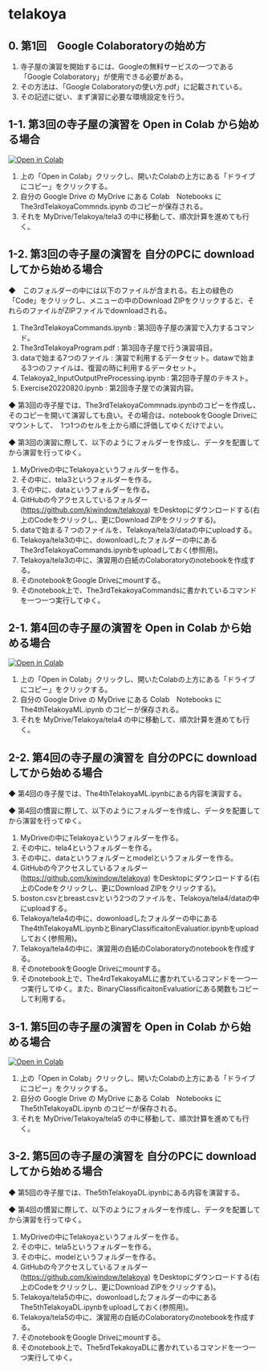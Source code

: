 # telakoya

## 0. 第1回　Google Colaboratoryの始め方
1) 寺子屋の演習を開始するには、Googleの無料サービスの一つである「Google Colaboratory」が使用できる必要がある。
2) その方法は、「Google Colaboratoryの使い方.pdf」に記載されている。
3) その記述に従い、まず演習に必要な環境設定を行う。

## 1-1. 第3回の寺子屋の演習を Open in Colab から始める場合

[![Open in Colab](https://colab.research.google.com/assets/colab-badge.svg)](https://colab.research.google.com/github/kiwindow/telakoya/blob/main/The3rdTelakoyaCommnds.ipynb)

1) 上の「Open in Colab」クリックし、開いたColabの上方にある「ドライブにコピー」をクリックする。
2) 自分の Google Drive の MyDrive にある Colab　Notebooks に The3rdTelakoyaCommnds.ipynb のコピーが保存される。
3) それを MyDrive/Telakoya/tela3 の中に移動して、順次計算を進めても行く。

## 1-2. 第3回の寺子屋の演習を 自分のPCに download してから始める場合
◆　このフォルダーの中には以下のファイルが含まれる。右上の緑色の「Code」をクリックし、メニューの中のDownload ZIPをクリックすると、それらのファイルがZIPファイルでdownloadされる。
1. The3rdTelakoyaCommands.ipynb : 第3回寺子屋の演習で入力するコマンド。
2. The3rdTelakoyaProgram.pdf : 第3回寺子屋で行う演習項目。
3. dataで始まる7つのファイル : 演習で利用するデータセット。datawで始まる3つのファイルは、復習の時に利用するデータセット。
4. Telakoya2_InputOutputPreProcessing.ipynb : 第2回寺子屋のテキスト。
5. Exercise20220820.ipynb : 第2回寺子屋での演習内容。

◆ 第3回の寺子屋では、The3rdTelakoyaCommnads.ipynbのコピーを作成し、そのコピーを開いて演習しても良い。その場合は、notebookをGoogle Driveにマウントして、　1つ1つのセルを上から順に評価してゆくだけでよい。

◆ 第3回の演習に際して、以下のようにフォルダーを作成し、データを配置してから演習を行ってゆく。
1. MyDriveの中にTelakoyaというフォルダーを作る。
2. その中に、tela3というフォルダーを作る。
3. その中に、dataというフォルダーを作る。
4. GitHubの今アクセスしているフォルダー (https://github.com/kiwindow/telakoya) をDesktopにダウンロードする(右上のCodeをクリックし、更にDownload ZIPをクリックする)。
5. dataで始まる７つのファイルを、Telakoya/tela3/dataの中にuploadする。
6. Telakoya/tela3の中に、dowonloadしたフォルダーの中にあるThe3rdTelakoyaCommands.ipynbをuploadしておく(参照用)。
7. Telakoya/tela3の中に、演習用の白紙のColaboratoryのnotebookを作成する。
8. そのnotebookをGoogle Driveにmountする。
9. そのnotebook上で、The3rdTekakoyaCommandsに書かれているコマンドを一つ一つ実行してゆく。

## 2-1. 第4回の寺子屋の演習を Open in Colab から始める場合

[![Open in Colab](https://colab.research.google.com/assets/colab-badge.svg)](https://colab.research.google.com/github/kiwindow/telakoya/blob/main/The4thTelakoyaML.ipynb)

1) 上の「Open in Colab」クリックし、開いたColabの上方にある「ドライブにコピー」をクリックする。
2) 自分の Google Drive の MyDrive にある Colab　Notebooks に The4thTelakoyaML.ipynb のコピーが保存される。
3) それを MyDrive/Telakoya/tela4 の中に移動して、順次計算を進めても行く。

## 2-2. 第4回の寺子屋の演習を 自分のPCに download してから始める場合

◆ 第4回の寺子屋では、The4thTelakoyaML.ipynbにある内容を演習する。

◆ 第4回の慣習に際して、以下のようにフォルダーを作成し、データを配置してから演習を行ってゆく。
1. MyDriveの中にTelakoyaというフォルダーを作る。
2. その中に、tela4というフォルダーを作る。
3. その中に、dataというフォルダーとmodelというフォルダーを作る。
4. GitHubの今アクセスしているフォルダー (https://github.com/kiwindow/telakoya) をDesktopにダウンロードする(右上のCodeをクリックし、更にDownload ZIPをクリックする)。
5. boston.csvとbreast.csvという2つのファイルを、Telakoya/tela4/dataの中にuploadする。
6. Telakoya/tela4の中に、dowonloadしたフォルダーの中にあるThe4thTelakoyaML.ipynbとBinaryClassificaitonEvaluatior.ipynbをuploadしておく(参照用)。
7. Telakoya/tela4の中に、演習用の白紙のColaboratoryのnotebookを作成する。
8. そのnotebookをGoogle Driveにmountする。
9. そのnotebook上で、The4rdTekakoyaMLに書かれているコマンドを一つ一つ実行してゆく。また、BinaryClassificaitonEvaluatiorにある関数もコピーして利用する。

## 3-1. 第5回の寺子屋の演習を Open in Colab から始める場合

[![Open in Colab](https://colab.research.google.com/assets/colab-badge.svg)](https://colab.research.google.com/github/kiwindow/telakoya/blob/main/The5thTelakoyaDL.ipynb)

1) 上の「Open in Colab」クリックし、開いたColabの上方にある「ドライブにコピー」をクリックする。
2) 自分の Google Drive の MyDrive にある Colab　Notebooks に The5thTelakoyaDL.ipynb のコピーが保存される。
3) それを MyDrive/Telakoya/tela5 の中に移動して、順次計算を進めても行く。

## 3-2. 第5回の寺子屋の演習を 自分のPCに download してから始める場合

◆ 第5回の寺子屋では、The5thTelakoyaDL.ipynbにある内容を演習する。

◆ 第4回の慣習に際して、以下のようにフォルダーを作成し、データを配置してから演習を行ってゆく。
1. MyDriveの中にTelakoyaというフォルダーを作る。
2. その中に、tela5というフォルダーを作る。
3. その中に、modelというフォルダーを作る。
4. GitHubの今アクセスしているフォルダー (https://github.com/kiwindow/telakoya) をDesktopにダウンロードする(右上のCodeをクリックし、更にDownload ZIPをクリックする)。
5. Telakoya/tela5の中に、dowonloadしたフォルダーの中にあるThe5thTelakoyaDL.ipynbをuploadしておく(参照用)。
6. Telakoya/tela5の中に、演習用の白紙のColaboratoryのnotebookを作成する。
7. そのnotebookをGoogle Driveにmountする。
8. そのnotebook上で、The5rdTekakoyaDLに書かれているコマンドを一つ一つ実行してゆく。
